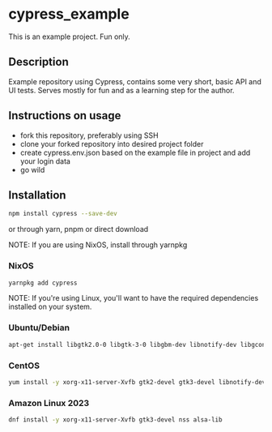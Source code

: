 # cypress_example

This is an example project. Fun only.

## Description

Example repository using Cypress, contains some very short, basic API and UI tests. Serves mostly for fun and as a learning step for the author. 

## Instructions on usage
- fork this repository, preferably using SSH
- clone your forked repository into desired project folder
- create cypress.env.json based on the example file in project and add your login data
- go wild


## Installation

```bash
npm install cypress --save-dev
```
or through yarn, pnpm or direct download

NOTE: If you are using NixOS, install through yarnpkg
### NixOS
```bash
yarnpkg add cypress
```

NOTE: If you're using Linux, you'll want to have the required dependencies installed on your system.
### Ubuntu/Debian
```bash
apt-get install libgtk2.0-0 libgtk-3-0 libgbm-dev libnotify-dev libgconf-2-4 libnss3 libxss1 libasound2 libxtst6 xauth xvfb
```
### CentOS 
```bash
yum install -y xorg-x11-server-Xvfb gtk2-devel gtk3-devel libnotify-devel GConf2 nss libXScrnSaver alsa-lib
```
### Amazon Linux 2023
```bash
dnf install -y xorg-x11-server-Xvfb gtk3-devel nss alsa-lib
```
